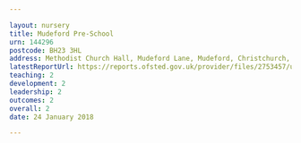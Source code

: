 ```yaml
---

layout: nursery
title: Mudeford Pre-School
urn: 144296
postcode: BH23 3HL
address: Methodist Church Hall, Mudeford Lane, Mudeford, Christchurch, Dorset, BH23 3HL
latestReportUrl: https://reports.ofsted.gov.uk/provider/files/2753457/urn/144296.pdf
teaching: 2
development: 2
leadership: 2
outcomes: 2
overall: 2
date: 24 January 2018

---
```

